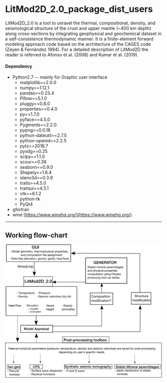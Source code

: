 # LitMod2D_2.0_package_dist_users
LitMod2D_2.0 is a tool  to unravel the thermal, compositional, density, and seismological structure of the crust and upper mantle (~400 km depth) along cross-sections by integrating geophysical and geochemical dataset in a self-consistence thermodynamic manner. It is a finite-element forward modeling approach code based on the architecture of the CAGES code (Zeyen & Fernàndez 1994). For a detailed description of LitMod2D the reader is referred to Afonso et al. (2008) and Kumar et al. (2019).


#### Dependency
* Python2.7 -- mainly for Graphic user interface
	- matplotlib==2.0.0
	-  numpy==1.12.1
	- pandas==0.23.4
	- Pillow==5.1.0
	- pluggy==0.8.0
	 - properties==0.4.0
	- py==1.7.0
	- pyface==4.5.0
	- Pygments==2.2.0
	- pypng==0.0.18
	- python-dateutil==2.7.5
	- python-openid==2.2.5
	- pytz==2018.7
	- pyxdg==0.25
	- scipy==1.1.0
	- scour==0.36
	- seaborn==0.9.0
	- Shapely==1.6.4
	- steno3d==0.3.9
	- traits==4.5.0
	- traitsui==4.5.1
	- vtk==8.1.2 
	- python-tk
	- PyQt4
* gfortran
* wine [https://www.winehq.org/](https://www.winehq.org/)

---
## Working flow-chart
![Earthquake back-projection method](https://github.com/ajay6763/LitMod2D_2.0_package_dist_users/blob/master/GUI/Images/LitMod_scheme_new.png)


